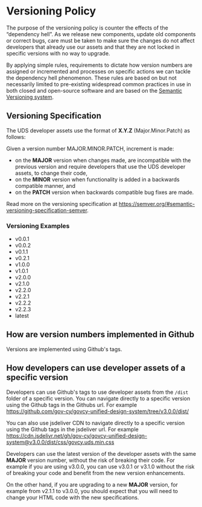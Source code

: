 # Versioning Policy

The purpose of the versioning policy is counter the effects of the “dependency hell”. As we release new components, update old components or correct bugs, care must be taken to make sure the changes do not affect developers that already use our assets and that they are not locked in specific versions with no way to upgrade.

By applying simple rules, requirements to dictate how version numbers are assigned or incremented and processes on specific actions we can tackle the dependency hell phenomenon. These rules are based on but not necessarily limited to pre-existing widespread common practices in use in both closed and open-source software and are based on the [Semantic Versioning system](https://semver.org/).

## Versioning Specification​

The UDS developer assets use the format of **X.Y.Z** (Major.Minor.Patch) as follows:

Given a version number MAJOR.MINOR.PATCH, increment is made:
- on the **MAJOR** version when changes made, are incompatible with the previous version and require developers that use the UDS developer assets, to change their code,
- on the **MINOR** version when functionality is added in a backwards compatible manner, and
- on the **PATCH** version when backwards compatible bug fixes are made.

Read more on the versioning specification at https://semver.org/#semantic-versioning-specification-semver.

### Versioning Examples​
- v0.0.1
- v0.0.2
- v0.1.1
- v0.2.1
- v1.0.0
- v1.0.1
- v2.0.0
- v2.1.0
- v2.2.0
- v2.2.1
- v2.2.2
- v2.2.3
- latest

## How are version numbers implemented in Github

Versions are implemented using Github's tags.

## How developers can use developer assets of a specific version

Developers can use Github's tags to use developer assets from the `/dist` folder of a specific version. You can navigate directly to a specific version using the Github tags in the Githubs url. For example https://github.com/gov-cy/govcy-unified-design-system/tree/v3.0.0/dist/

You can also use jsdeliver CDN to navigate directly to a specific version using the Github tags in the jsdeliver url. For example https://cdn.jsdelivr.net/gh/gov-cy/govcy-unified-design-system@v3.0.0/dist/css/govcy.uds.min.css

Developers can use the latest version of the developer assets with the same **MAJOR** version number, without the risk of breaking their code. For example if you are using v3.0.0, you can use v3.0.1 or v3.1.0 without the risk of breaking your code and benefit from the new version enhancements.

On the other hand, if you are upgrading to a new **MAJOR** version, for example from v2.1.1 to v3.0.0, you should expect that you will need to change your HTML code with the new specifications. 
